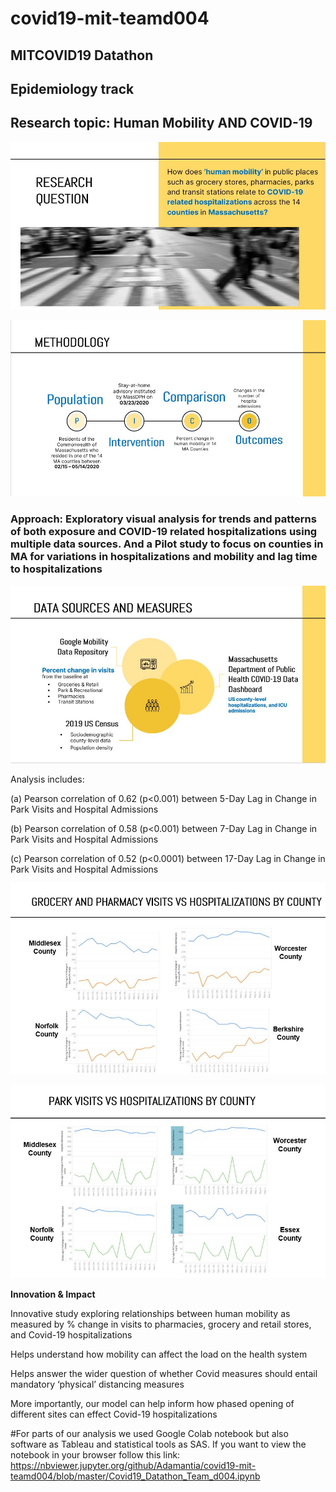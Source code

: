 # covid19-mit-teamd004

## MITCOVID19 Datathon
## Epidemiology track
## Research topic: Human Mobility AND COVID-19

![alt text](https://github.com/Adamantia/covid19-mit-teamd004/blob/master/images/research_question.JPG "Research Question")

![alt text](https://github.com/Adamantia/covid19-mit-teamd004/blob/master/images/methodology.JPG "Methodology")

### Approach: Exploratory visual analysis for trends and patterns of both exposure and COVID-19 related hospitalizations using multiple data sources. And a Pilot study to focus on counties in MA for variations in hospitalizations and mobility and lag time to hospitalizations

![alt text](https://github.com/Adamantia/covid19-mit-teamd004/blob/master/images/sources.JPG "Sources")

Analysis includes:

(a) Pearson correlation of 0.62 (p<0.001) between 5-Day Lag in Change in Park Visits and Hospital Admissions

(b) Pearson correlation of 0.58 (p<0.001) between 7-Day Lag in Change in Park Visits and Hospital Admissions

(c) Pearson correlation of 0.52 (p<0.0001) between 17-Day Lag in Change in Park Visits and Hospital Admissions

![alt text](https://github.com/Adamantia/covid19-mit-teamd004/blob/master/images/gr_ph_county.JPG "County level")


![alt text](https://github.com/Adamantia/covid19-mit-teamd004/blob/master/images/park_county.JPG "")


**Innovation & Impact**

Innovative study exploring relationships between human mobility as measured by % change in visits to pharmacies, grocery and retail stores, and Covid-19 hospitalizations

Helps understand how mobility can affect the load on the health system 

Helps answer the wider question of whether Covid measures should entail mandatory ‘physical’ distancing measures

More importantly, our model can help inform how phased opening of different sites can effect Covid-19 hospitalizations


#For parts of our analysis we used Google Colab notebook but also software as Tableau and statistical tools as SAS. 
If you want to view the notebook in your browser follow this link: https://nbviewer.jupyter.org/github/Adamantia/covid19-mit-teamd004/blob/master/Covid19_Datathon_Team_d004.ipynb
